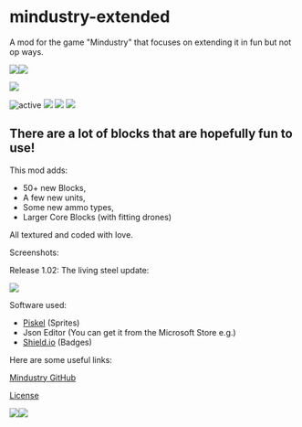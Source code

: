 
# mindustry-extended
A mod for the game "Mindustry" that focuses on extending it in fun but not op ways.

<img src="https://github.com/Fresh791/mindustry-extended/blob/main/github/deco.JPG"><img src="https://github.com/Fresh791/mindustry-extended/blob/main/github/deco.JPG">
   
   
   <img src="https://github.com/Fresh791/mindustry-extended/blob/main/sprites-override/ui/logo.png">

<img src="https://img.shields.io/badge/active-true%20-true.svg" alt="active"> <img src="https://img.shields.io/github/last-commit/Fresh791/mindustry-extended"> <img src="https://img.shields.io/github/issues/Fresh791/mindustry-extended"> <img src="https://img.shields.io/github/languages/code-size/Fresh791/mindustry-extended">


## There are a lot of blocks that are hopefully fun to use!

This mod adds:
 - 50+ new Blocks, 
 - A few new units,
 - Some new ammo types,
 - Larger Core Blocks (with fitting drones)

All textured and coded with love.

Screenshots:

Release 1.02: The living steel update:

<img src="https://github.com/Fresh791/mindustry-extended/blob/main/github/screenshot-v.1.02.jpeg">

Software used:

 - [Piskel](https://www.piskelapp.com/) (Sprites) 
 - Json Editor (You can get it from the Microsoft Store e.g.)
 - [Shield.io](https://shields.io) (Badges)

Here are some useful links: 

[Mindustry GitHub](https://github.com/Anuken/Mindustry)

[License](https://github.com/Fresh791/mindustry-extended/blob/main/LICENSE)

<img src="https://github.com/Fresh791/mindustry-extended/blob/main/github/deco.JPG"><img src="https://github.com/Fresh791/mindustry-extended/blob/main/github/deco.JPG">
